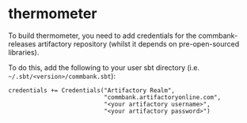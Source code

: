 thermometer
===========

To build thermometer, you need to add credentials for the commbank-releases artifactory
repository (whilst it depends on pre-open-sourced libraries).


To do this, add the following to your user sbt directory (i.e. `~/.sbt/<version>/commbank.sbt`):

```
credentials += Credentials("Artifactory Realm",
                           "commbank.artifactoryonline.com",
                           "<your artifactory username>",
                           "<your artifactory password>")
```
